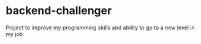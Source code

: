 # backend-challenger
Project to improve my programming skills and ability to go to a new level in my job
